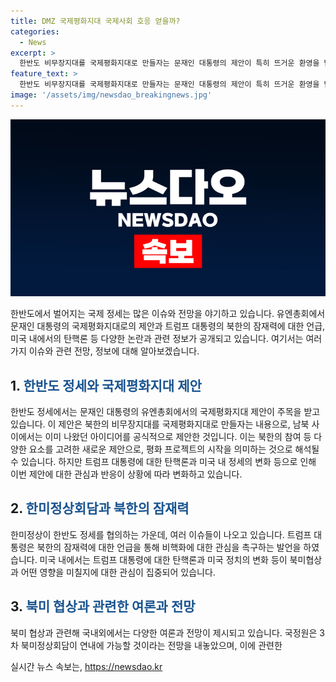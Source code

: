 ```yaml
---
title: DMZ 국제평화지대 국제사회 호응 얻을까?
categories:
  - News
excerpt: >
  한반도 비무장지대를 국제평화지대로 만들자는 문재인 대통령의 제안이 특히 뜨거운 환영을 받는 것으로 보여, 한미 정상의 연내 3차 북미정상회담 가능성이 그 뒤에 따를 수 있다는 전망이다. 그러나 미국 정치 상황에서 트럼프 대통령의 탄핵 논란으로 북미 협상에 영향을 줄 수 있을 것으로 우려되고 있다. 또한, 우크라이나와 관련된 스캔들이 트럼프 대통령의 정치적 압력을 높이고 있으며, 이에 따라 북한 문제의 우선순위가 변하게 될 가능성도 있다. 현재는 미국의 정치적 요인이 북한 문제에 영향을 미치고 있으며, 상황에 따라 돌발적인 변화가 있을 수 있음에 주목해야 한다.
feature_text: >
  한반도 비무장지대를 국제평화지대로 만들자는 문재인 대통령의 제안이 특히 뜨거운 환영을 받는 것으로 보여, 한미 정상의 연내 3차 북미정상회담 가능성이 그 뒤에 따를 수 있다는 전망이다. 그러나 미국 정치 상황에서 트럼프 대통령의 탄핵 논란으로 북미 협상에 영향을 줄 수 있을 것으로 우려되고 있다. 또한, 우크라이나와 관련된 스캔들이 트럼프 대통령의 정치적 압력을 높이고 있으며, 이에 따라 북한 문제의 우선순위가 변하게 될 가능성도 있다. 현재는 미국의 정치적 요인이 북한 문제에 영향을 미치고 있으며, 상황에 따라 돌발적인 변화가 있을 수 있음에 주목해야 한다.
image: '/assets/img/newsdao_breakingnews.jpg'
---
```


<p><img src="/assets/img/newsdao_breakingnews.jpg" alt="bookingtag 속보" /></p>

<p>한반도에서 벌어지는 국제 정세는 많은 이슈와 전망을 야기하고 있습니다. 유엔총회에서 문재인 대통령의 국제평화지대로의 제안과 트럼프 대통령의 북한의 잠재력에 대한 언급, 미국 내에서의 탄핵론 등 다양한 논란과 관련 정보가 공개되고 있습니다. 여기서는 여러 가지 이슈와 관련 전망, 정보에 대해 알아보겠습니다. </p>

<h2 data-ke-size="size26">1. <span style="color: #1a5490;">한반도 정세와 국제평화지대 제안</span></h2>

<p>한반도 정세에서는 문재인 대통령의 유엔총회에서의 국제평화지대 제안이 주목을 받고 있습니다. 이 제안은 북한의 비무장지대를 국제평화지대로 만들자는 내용으로, 남북 사이에서는 이미 나왔던 아이디어를 공식적으로 제안한 것입니다. 이는 북한의 참여 등 다양한 요소를 고려한 새로운 제안으로, 평화 프로젝트의 시작을 의미하는 것으로 해석될 수 있습니다. 하지만 트럼프 대통령에 대한 탄핵론과 미국 내 정세의 변화 등으로 인해 이번 제안에 대한 관심과 반응이 상황에 따라 변화하고 있습니다.</p>

<h2 data-ke-size="size26">2. <span style="color: #1a5490;">한미정상회담과 북한의 잠재력</span></h2>

<p>한미정상이 한반도 정세를 협의하는 가운데, 여러 이슈들이 나오고 있습니다. 트럼프 대통령은 북한의 잠재력에 대한 언급을 통해 비핵화에 대한 관심을 촉구하는 발언을 하였습니다. 미국 내에서는 트럼프 대통령에 대한 탄핵론과 미국 정치의 변화 등이 북미협상과 어떤 영향을 미칠지에 대한 관심이 집중되어 있습니다.</p>

<h2 data-ke-size="size26">3. <span style="color: #1a5490;">북미 협상과 관련한 여론과 전망</span></h2>

<p>북미 협상과 관련해 국내외에서는 다양한 여론과 전망이 제시되고 있습니다. 국정원은 3차 북미정상회담이 연내에 가능할 것이라는 전망을 내놓았으며, 이에 관련한</p>
실시간 뉴스 속보는, <a href="https://newsdao.kr" rel="dofollow">https://newsdao.kr</a>


